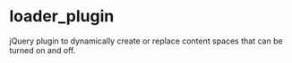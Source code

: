 loader_plugin
=============

jQuery plugin to dynamically create or replace content spaces that can be turned on and off.

